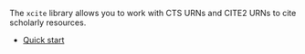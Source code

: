 

The `xcite` library allows you to work with CTS URNs and CITE2 URNs to cite scholarly resources.

-  [Quick start](quick)

